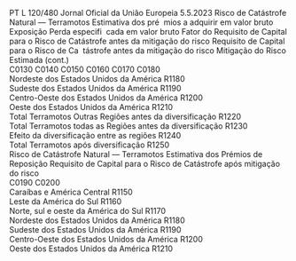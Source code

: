PT  L 120/480 Jornal Oficial da União Europeia 5.5.2023
 Risco de Catástrofe Natural — Terramotos  Estimativa dos pré ­
mios a adquirir em 
valor bruto  Exposição  Perda especifi ­
cada em valor 
bruto  Fator do Requisito 
de Capital para o 
Risco de Catástrofe 
antes da mitigação 
do risco  Requisito de 
Capital para o 
Risco de Ca ­
tástrofe antes 
da mitigação 
do risco  Mitigação do Risco 
Estimada  (cont.)  
C0130  C0140  C0150  C0160  C0170  C0180  
Nordeste dos Estados Unidos da América  R1180  
Sudeste dos Estados Unidos da América  R1190  
Centro-Oeste dos Estados Unidos da América  R1200  
Oeste dos Estados Unidos da América  R1210  
Total Terramotos Outras Regiões antes 
da diversificação  R1220  
Total Terramotos todas as Regiões antes 
da diversificação  R1230  
Efeito da diversificação entre as regiões  R1240  
Total Terramotos após diversificação  R1250  
Risco de Catástrofe Natural — Terramotos  Estimativa dos Prémios de 
Reposição  Requisito de Capital para 
o Risco de Catástrofe 
após mitigação do risco  
C0190  C0200  
Caraíbas e América Central  R1150  
Leste da América do Sul  R1160  
Norte, sul e oeste da América do Sul  R1170  
Nordeste dos Estados Unidos da América  R1180  
Sudeste dos Estados Unidos da América  R1190  
Centro-Oeste dos Estados Unidos da América  R1200  
Oeste dos Estados Unidos da América  R1210
